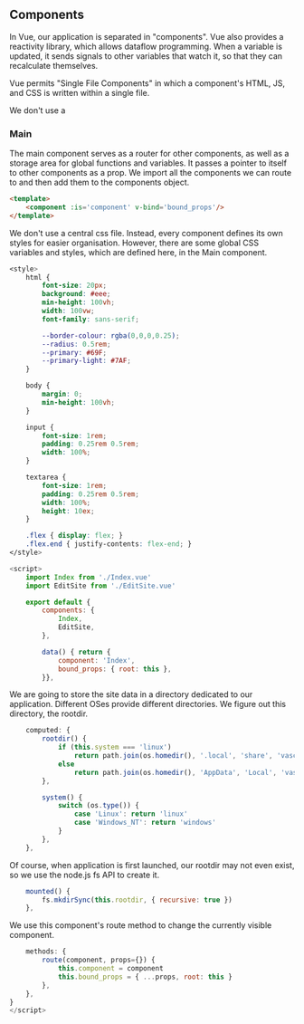 ## Components

In Vue, our application is separated in "components". Vue also provides a reactivity library, which allows dataflow programming. When a variable is updated, it sends signals to other variables that watch it, so that they can recalculate themselves.

Vue permits "Single File Components" in which a component's HTML, JS, and CSS is written within a single file.

We don't use a

### Main

The main component serves as a router for other components, as well as a storage area for global functions and variables. It passes a pointer to itself to other components as a prop. We import all the components we can route to and then add them to the components object.

```html src/components/Main.vue
<template>
    <component :is='component' v-bind='bound_props'/>
</template>
```

We don't use a central css file. Instead, every component defines its own styles for easier organisation. However, there are some global CSS variables and styles, which are defined here, in the Main component.

```css src/components/Main.vue
<style>
    html {
        font-size: 20px;
        background: #eee;
        min-height: 100vh;
        width: 100vw;
        font-family: sans-serif;

        --border-colour: rgba(0,0,0,0.25);
        --radius: 0.5rem;
        --primary: #69F;
        --primary-light: #7AF;
    }

    body {
        margin: 0;
        min-height: 100vh;
    }

    input {
        font-size: 1rem;
        padding: 0.25rem 0.5rem;
        width: 100%;
    }

    textarea {
        font-size: 1rem;
        padding: 0.25rem 0.5rem;
        width: 100%;
        height: 10ex;
    }

    .flex { display: flex; }
    .flex.end { justify-contents: flex-end; }
</style>
```

```javascript src/components/Main.vue
<script>
    import Index from './Index.vue'
    import EditSite from './EditSite.vue'

    export default {
        components: {
            Index,
            EditSite,
        },

        data() { return {
            component: 'Index',
            bound_props: { root: this },
        }},
```

We are going to store the site data in a  directory dedicated to our application. Different OSes provide different directories. We figure out this directory, the rootdir.

```javascript src/components/Main.vue
	computed: {
		rootdir() {
			if (this.system === 'linux')
				return path.join(os.homedir(), '.local', 'share', 'vascities')
			else
				return path.join(os.homedir(), 'AppData', 'Local', 'vascities')
		},

		system() {
			switch (os.type()) {
				case 'Linux': return 'linux'
				case 'Windows_NT': return 'windows'
			}
		},
	},
```

Of course, when application is first launched, our rootdir may not even exist, so we use the node.js fs API to create it.

```javascript src/components/Main.vue
	mounted() {
		fs.mkdirSync(this.rootdir, { recursive: true })
	},
```

We use this component's route method to change the currently visible component.

```javascript src/components/Main.vue
	methods: {
		route(component, props={}) {
			this.component = component
			this.bound_props = { ...props, root: this }
		},
	},
}
</script>
```
